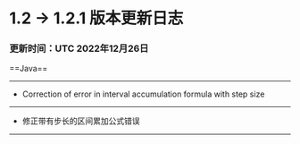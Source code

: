 # 1.2 -> 1.2.1 版本更新日志

### 更新时间：UTC 2022年12月26日

==Java==
<hr>

* Correction of error in interval accumulation formula with step size

<hr>

* 修正带有步长的区间累加公式错误

<hr>